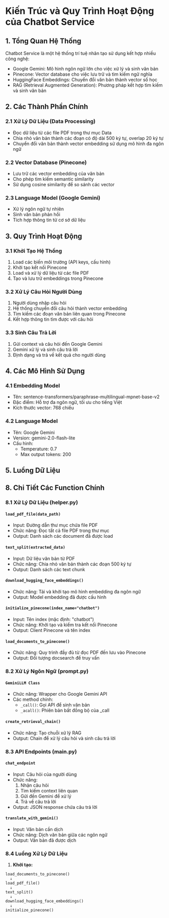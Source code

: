# Kiến Trúc và Quy Trình Hoạt Động của Chatbot Service

## 1. Tổng Quan Hệ Thống

Chatbot Service là một hệ thống trí tuệ nhân tạo sử dụng kết hợp nhiều công nghệ:
- Google Gemini: Mô hình ngôn ngữ lớn cho việc xử lý và sinh văn bản
- Pinecone: Vector database cho việc lưu trữ và tìm kiếm ngữ nghĩa
- HuggingFace Embeddings: Chuyển đổi văn bản thành vector số học
- RAG (Retrieval Augmented Generation): Phương pháp kết hợp tìm kiếm và sinh văn bản

## 2. Các Thành Phần Chính

### 2.1 Xử Lý Dữ Liệu (Data Processing)
- Đọc dữ liệu từ các file PDF trong thư mục Data
- Chia nhỏ văn bản thành các đoạn có độ dài 500 ký tự, overlap 20 ký tự
- Chuyển đổi văn bản thành vector embedding sử dụng mô hình đa ngôn ngữ

### 2.2 Vector Database (Pinecone)
- Lưu trữ các vector embedding của văn bản
- Cho phép tìm kiếm semantic similarity
- Sử dụng cosine similarity để so sánh các vector

### 2.3 Language Model (Google Gemini)
- Xử lý ngôn ngữ tự nhiên
- Sinh văn bản phản hồi
- Tích hợp thông tin từ cơ sở dữ liệu

## 3. Quy Trình Hoạt Động

### 3.1 Khởi Tạo Hệ Thống
1. Load các biến môi trường (API keys, cấu hình)
2. Khởi tạo kết nối Pinecone
3. Load và xử lý dữ liệu từ các file PDF
4. Tạo và lưu trữ embeddings trong Pinecone

### 3.2 Xử Lý Câu Hỏi Người Dùng
1. Người dùng nhập câu hỏi
2. Hệ thống chuyển đổi câu hỏi thành vector embedding
3. Tìm kiếm các đoạn văn bản liên quan trong Pinecone
4. Kết hợp thông tin tìm được với câu hỏi

### 3.3 Sinh Câu Trả Lời
1. Gửi context và câu hỏi đến Google Gemini
2. Gemini xử lý và sinh câu trả lời
3. Định dạng và trả về kết quả cho người dùng

## 4. Các Mô Hình Sử Dụng

### 4.1 Embedding Model
- Tên: sentence-transformers/paraphrase-multilingual-mpnet-base-v2
- Đặc điểm: Hỗ trợ đa ngôn ngữ, tối ưu cho tiếng Việt
- Kích thước vector: 768 chiều

### 4.2 Language Model
- Tên: Google Gemini
- Version: gemini-2.0-flash-lite
- Cấu hình:
  - Temperature: 0.7
  - Max output tokens: 200

## 5. Luồng Dữ Liệu

## 8. Chi Tiết Các Function Chính

### 8.1 Xử Lý Dữ Liệu (helper.py)

#### `load_pdf_file(data_path)`
- Input: Đường dẫn thư mục chứa file PDF
- Chức năng: Đọc tất cả file PDF trong thư mục
- Output: Danh sách các document đã được load

#### `text_split(extracted_data)`
- Input: Dữ liệu văn bản từ PDF
- Chức năng: Chia nhỏ văn bản thành các đoạn 500 ký tự
- Output: Danh sách các text chunk

#### `download_hugging_face_embeddings()`
- Chức năng: Tải và khởi tạo mô hình embedding đa ngôn ngữ
- Output: Model embedding đã được cấu hình

#### `initialize_pinecone(index_name="chatbot")`
- Input: Tên index (mặc định: "chatbot")
- Chức năng: Khởi tạo và kiểm tra kết nối Pinecone
- Output: Client Pinecone và tên index

#### `load_documents_to_pinecone()`
- Chức năng: Quy trình đầy đủ từ đọc PDF đến lưu vào Pinecone
- Output: Đối tượng docsearch để truy vấn

### 8.2 Xử Lý Ngôn Ngữ (prompt.py)

#### `GeminiLLM Class`
- Chức năng: Wrapper cho Google Gemini API
- Các method chính:
  - `_call()`: Gọi API để sinh văn bản
  - `_acall()`: Phiên bản bất đồng bộ của _call

#### `create_retrieval_chain()`
- Chức năng: Tạo chuỗi xử lý RAG
- Output: Chain để xử lý câu hỏi và sinh câu trả lời

### 8.3 API Endpoints (main.py)

#### `chat_endpoint`
- Input: Câu hỏi của người dùng
- Chức năng: 
  1. Nhận câu hỏi
  2. Tìm kiếm context liên quan
  3. Gửi đến Gemini để xử lý
  4. Trả về câu trả lời
- Output: JSON response chứa câu trả lời

#### `translate_with_gemini()`
- Input: Văn bản cần dịch
- Chức năng: Dịch văn bản giữa các ngôn ngữ
- Output: Văn bản đã được dịch

### 8.4 Luồng Xử Lý Dữ Liệu

1. **Khởi tạo:**
```plaintext
load_documents_to_pinecone()
  ↓
load_pdf_file()
  ↓
text_split()
  ↓
download_hugging_face_embeddings()
  ↓
initialize_pinecone()
```